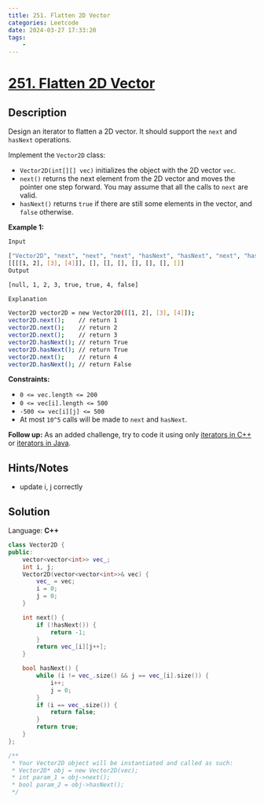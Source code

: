 ```yaml
---
title: 251. Flatten 2D Vector
categories: Leetcode
date: 2024-03-27 17:33:20
tags:
    -
---
```


# [251. Flatten 2D Vector](https://leetcode.com/problems/flatten-2d-vector/description/)

## Description

Design an iterator to flatten a 2D vector. It should support the `next` and `hasNext` operations.

Implement the `Vector2D` class:

- `Vector2D(int[][] vec)` initializes the object with the 2D vector `vec`.
- `next()` returns the next element from the 2D vector and moves the pointer one step forward. You may assume that all the calls to `next` are valid.
- `hasNext()` returns `true` if there are still some elements in the vector, and `false` otherwise.

**Example 1:**

```bash
Input

["Vector2D", "next", "next", "next", "hasNext", "hasNext", "next", "hasNext"]
[[[[1, 2], [3], [4]]], [], [], [], [], [], [], []]
Output

[null, 1, 2, 3, true, true, 4, false]

Explanation

Vector2D vector2D = new Vector2D([[1, 2], [3], [4]]);
vector2D.next();    // return 1
vector2D.next();    // return 2
vector2D.next();    // return 3
vector2D.hasNext(); // return True
vector2D.hasNext(); // return True
vector2D.next();    // return 4
vector2D.hasNext(); // return False
```

**Constraints:**

- `0 <= vec.length <= 200`
- `0 <= vec[i].length <= 500`
- `-500 <= vec[i][j] <= 500`
- At most `10^5` calls will be made to `next` and `hasNext`.

**Follow up:**  As an added challenge, try to code it using only <a href="http://www.cplusplus.com/reference/iterator/iterator/" target="_blank">iterators in C++</a> or <a href="http://docs.oracle.com/javase/7/docs/api/java/util/Iterator.html" target="_blank">iterators in Java</a>.

## Hints/Notes

- update i, j correctly

## Solution

Language: **C++**

```C++
class Vector2D {
public:
    vector<vector<int>> vec_;
    int i, j;
    Vector2D(vector<vector<int>>& vec) {
        vec_ = vec;
        i = 0;
        j = 0;
    }

    int next() {
        if (!hasNext()) {
            return -1;
        }
        return vec_[i][j++];
    }

    bool hasNext() {
        while (i != vec_.size() && j == vec_[i].size()) {
            i++;
            j = 0;
        }
        if (i == vec_.size()) {
            return false;
        }
        return true;
    }
};

/**
 * Your Vector2D object will be instantiated and called as such:
 * Vector2D* obj = new Vector2D(vec);
 * int param_1 = obj->next();
 * bool param_2 = obj->hasNext();
 */
```
